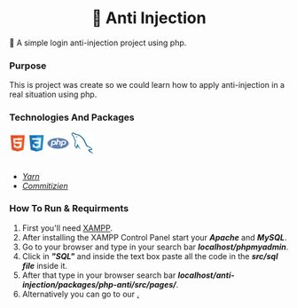 <h1 align="center">💉 Anti Injection</h1>
💉 A simple login anti-injection project using php.

<h3>Purpose</h3>
This is project was create so we could learn how to apply anti-injection in a real situation using php. 

<h3>Technologies And Packages</h3>
<div style="display: block"> 
   <a target="_blank" href="https://developer.mozilla.org/en-US/docs/Glossary/HTML5"><img align="center" alt="HTML5" height="30" width="30" src="https://raw.githubusercontent.com/devicons/devicon/master/icons/html5/html5-original.svg"></a>
   <a target="_blank" href="https://developer.mozilla.org/en-US/docs/Web/CSS"><img align="center" alt="CSS3" height="30" width="30" src="https://raw.githubusercontent.com/devicons/devicon/master/icons/css3/css3-original.svg"></a>
   <a target="_blank" href="https://www.php.net/"><img align="center" alt="PHP" height="40" width="40" src="https://raw.githubusercontent.com/devicons/devicon/master/icons/php/php-plain.svg"></a>
   <a target="_blank" href="https://www.mysql.com/"><img align="center" alt="MySQL" height="40" width="40" src="https://raw.githubusercontent.com/devicons/devicon/master/icons/mysql/mysql-original.svg"></a>
</div>
<br>
 <ul>
  <li><a target="_blank" href="https://yarnpkg.com/"><i>Yarn</i></a></li>
   
  <li><a target="_blank" href="https://github.com/commitizen/cz-cli"><i>Commitizien</i></a></li>
 </ul>

<h3>How To Run & Requirments</h3>
  <ol>
   <li>First you'll need <a target="_blank" href="https://www.apachefriends.org/download.html">XAMPP</a>.</li>
   <li>After installing the XAMPP Control Panel start your <i><strong>Apache</strong></i> and <i><strong>MySQL</strong></i>.</li>
   <li>Go to your browser and type in your search bar <i><strong>localhost/phpmyadmin</strong></i>.</li>
   <li>Click in <i><strong>"SQL"</strong></i> and inside the text box paste all the code in the <i><strong>src/sql file</strong></i> inside it.</li>
   <li>After that type in your browser search bar <i><strong>localhost/anti-injection/packages/php-anti/src/pages/</strong></i>.</li>
   <li>Alternatively you can go to our <a href="thitorinjection.000webhostapp.com/"website</a>.</li>
  </ol>
